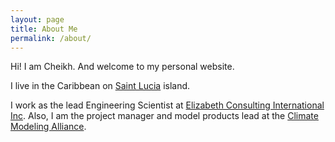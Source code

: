 ```yaml
---
layout: page
title: About Me
permalink: /about/
---
```

Hi! I am Cheikh. And welcome to my personal website.

I live in the Caribbean on [Saint Lucia](https://en.wikipedia.org/wiki/Saint_Lucia) island. 

I work as the lead Engineering Scientist at [Elizabeth Consulting International Inc](https://www.ec-intl.com). Also, I am the project manager and model products lead at the [Climate Modeling Alliance](https://clima.caltech.edu).
